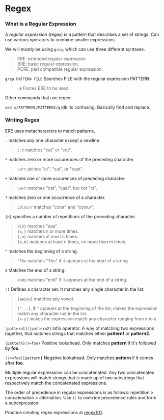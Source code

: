 # Regex  

### What is a Regular Expression

A *regular expression* (regex) is a pattern that describes a set of strings. Can use various operators to combine smaller expressions.   

We will mostly be using `grep`, which can use three different syntaxes.  

> ERE: extended regular expression.  
> BRE: basic regular expression.  
> PCRE: perl compatible regular expression.  

`grep PATTERN FILE` Searches FILE with the regular expression PATTERN.   

> `-E` Forces ERE to be used.  

Other commands that use regex: 

`sed s/PATTERN1/PATTERN2/g`  idk its confusing. Basically find and replace.


### Writing Regex  

ERE uses metacharacters to match patterns.  

`.` matches any one character except a newline.  

> `c.t` matches "cat" or "cot".  


`*` matches zero or more occurences of the preceding character.  

> `ca*t` atches "ct", "cat", or "caat".  


`+` matches one or more occurences of preceding character.  

> `ca+t` matches "cat", "caat", but not "ct".  


`?` matches zero or one occurrence of a character.

> `colou?r` matches "color" and "colour".  


`{n}` specifies a number of repetitions of the preceding character.  

> `a{3}` matches "aaa".  
> `{n,}` matches n or more times.  
> `{,n}` matches at most n times.  
> `{n,m}` matches at least n times, no more than m times.  


`^` matches the beginning of a string.  

> `^The` matches "The" if it appears at the start of a string.  


`$` Matches the end of a string.  

> `end$` matches "end" if it appears at the end of a string.  

`[]` Defines a character set. It matches any single character in the list.  

> `[aeiou]` matches any vowel.  
>   
> `[^...]`, if `^` appears at the beginning of the list, makes the expression match any character not in the list.  
> `[x-y]` makes the expression match any character ranging from x to y.  


`[pattern1]|[pattern2]` Infix operator. A way of matching two expressions together, that matches strings that matches either  **pattern1** or **pattern2**.  

`[pattern](?=foo)` Positive lookahead. Only matches **pattern** if it's followed by **foo**.  

`(?<=foo)[pattern]` Negative lookahead. Only matches **pattern** if it comes after **foo**.  


Multiple regular expressions can be concatenated. Any two concatenated expressions will match strings that is made up of two substrings that respectively match the concatenated expressions.  

The order of precedence in regular expressions is as follows: repetition > concatenation > alternation. Use `()` to override precedence rules and form a subexpression.  


Practice creating regex expressions at [regex101](https://regex101.com/).  
